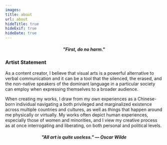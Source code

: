 ```yaml
---
images:
title: about
url: about
hideTitle: true
hideExif: true
hideDate: true
---
```


<div align="center">
		<h5><i>"First, do no harm."</i></h5>
</div>

### Artist Statement

As a content creator, I believe that visual arts is a powerful alternative to verbal communication and it can be a tool that the silenced, the erased, and the non-native speakers of the dominant language in a particular society can employ when expressing themselves to a broader audience. 

When creating my works, I draw from my own experiences as a Chinese-born individual navigating a both privileged and marginalized existence across multiple countries and cultures, as well as things that happen around me physically or virtually. My works often depict human experiences, especially those of women and minorities, and I view my creative process as at once interrogating and liberating, on both personal and political levels.

<div align="center">
		<h5><i>"All art is quite useless." — Oscar Wilde</i></h5>
</div>
